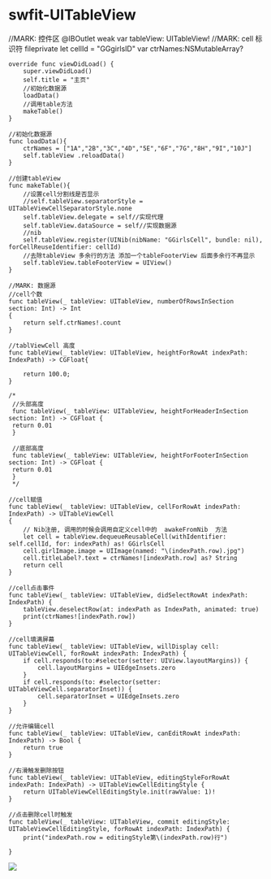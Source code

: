 # swfit-UITableView

//MARK: 控件区
    @IBOutlet weak var tableView: UITableView!
    //MARK: cell 标识符
    fileprivate let cellId = "GGgirlsID"
    var ctrNames:NSMutableArray?
    
    override func viewDidLoad() {
        super.viewDidLoad()
        self.title = "主页"
        //初始化数据源
        loadData()
        //调用table方法
        makeTable()
    }
    
    //初始化数据源
    func loadData(){
        ctrNames = ["1A","2B","3C","4D","5E","6F","7G","8H","9I","10J"]
        self.tableView .reloadData()
    }
    
    //创建tableView
    func makeTable(){
        //设置cell分割线是否显示
        //self.tableView.separatorStyle = UITableViewCellSeparatorStyle.none
        self.tableView.delegate = self//实现代理
        self.tableView.dataSource = self//实现数据源
        //nib
        self.tableView.register(UINib(nibName: "GGirlsCell", bundle: nil), forCellReuseIdentifier: cellId)
        //去除tableView 多余行的方法 添加一个tableFooterView 后面多余行不再显示
        self.tableView.tableFooterView = UIView()
    }
    
    //MARK: 数据源
    //cell个数
    func tableView(_ tableView: UITableView, numberOfRowsInSection section: Int) -> Int
    {
        return self.ctrNames!.count
    }
    
    //tablViewCell 高度
    func tableView(_ tableView: UITableView, heightForRowAt indexPath: IndexPath) -> CGFloat{
        
        return 100.0;
    }
    
    /*
     //头部高度
     func tableView(_ tableView: UITableView, heightForHeaderInSection section: Int) -> CGFloat {
     return 0.01
     }
     
     //底部高度
     func tableView(_ tableView: UITableView, heightForFooterInSection section: Int) -> CGFloat {
     return 0.01
     }
     */
    
    //cell赋值
    func tableView(_ tableView: UITableView, cellForRowAt indexPath: IndexPath) -> UITableViewCell
    {
        // Nib注册, 调用的时候会调用自定义cell中的  awakeFromNib  方法
        let cell = tableView.dequeueReusableCell(withIdentifier: self.cellId, for: indexPath) as! GGirlsCell
        cell.girlImage.image = UIImage(named: "\(indexPath.row).jpg")
        cell.titleLabel?.text = ctrNames![indexPath.row] as? String
        return cell
    }
    
    //cell点击事件
    func tableView(_ tableView: UITableView, didSelectRowAt indexPath: IndexPath) {
        tableView.deselectRow(at: indexPath as IndexPath, animated: true)
        print(ctrNames![indexPath.row])
    }
    
    //cell填满屏幕
    func tableView(_ tableView: UITableView, willDisplay cell: UITableViewCell, forRowAt indexPath: IndexPath) {
        if cell.responds(to:#selector(setter: UIView.layoutMargins)) {
            cell.layoutMargins = UIEdgeInsets.zero
        }
        if cell.responds(to: #selector(setter: UITableViewCell.separatorInset)) {
            cell.separatorInset = UIEdgeInsets.zero
        }
    }
    
    //允许编辑cell
    func tableView(_ tableView: UITableView, canEditRowAt indexPath: IndexPath) -> Bool {
        return true
    }
    
    //右滑触发删除按钮
    func tableView(_ tableView: UITableView, editingStyleForRowAt indexPath: IndexPath) -> UITableViewCellEditingStyle {
        return UITableViewCellEditingStyle.init(rawValue: 1)!
    }
    
    //点击删除cell时触发
    func tableView(_ tableView: UITableView, commit editingStyle: UITableViewCellEditingStyle, forRowAt indexPath: IndexPath) {
        print("indexPath.row = editingStyle第\(indexPath.row)行")
        
    }
![](https://github.com/jixiang0903/swfit-UITableView/blob/master/WechatIMG75.jpeg)
